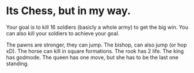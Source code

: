 # Its Chess, but in my way.

Your goal is to kill 16 soldiers (basicly a whole army) to get the big win.
You can also kill your soldiers to achieve your goal.

The pawns are stronger, they can jump.
The bishop, can also jump (or hop xD).
The horse can kill in square formations.
The rook has 2 life.
The king has godmode.
The queen has one move, but she has to be the last one standing.
